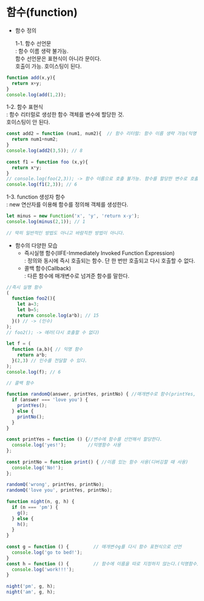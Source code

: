 # 함수(function)  
- 함수 정의  
  
  1-1. 함수 선언문  
     : 함수 이름 생략 불가능.  
      함수 선언문은 표현식이 아니라 문이다.  
      호출이 가능. 호이스팅이 된다.  
```javascript  
function add(x,y){  
  return x+y;  
}  
console.log(add(1,2));  
```  
   1-2. 함수 표현식  
    : 함수 리터럴로 생성한 함수 객체를 변수에 할당한 것.  
      호이스팅이 안 된다.  
```javascript  
const add2 = function (num1, num2){  // 함수 리터럴: 함수 이름 생략 가능(익명 함수)
  return num1+num2;  
}  
console.log(add2(3,5)); // 8  
  
const f1 = function foo (x,y){  
  return x*y;  
}  
// console.log(foo(2,3)); -> 함수 이름으로 호출 불가능. 함수를 할당한 변수로 호출해야한다.  
console.log(f1(2,3)); // 6  
```  
1-3. function 생성자 함수  
  : new 연산자를 이용해 함수를 정의해 객체를 생성한다.  
```javascript  
let minus = new Function('x', 'y', 'return x-y');  
console.log(minus(2,1)); // 1  
  
// 딱히 일반적인 방법도 아니고 바람직한 방법이 아니다.  
```  
- 함수의 다양한 모습  
  * 즉시실행 함수(IIFE-Immediately Invoked Function Expression)  
    : 정의와 동시에 즉시 호출되는 함수. 단 한 번만 호출되고 다시 호출할 수 없다.  
  * 콜백 함수(Callback)  
    : 다른 함수에 매개변수로 넘겨준 함수를 말한다.  
```javascript  
//즉시 실행 함수  
(  
  function foo2(){  
    let a=3;  
    let b=5;  
    return console.log(a*b); // 15  
  }() // -> (인수)  
);  
// foo2(); -> 에러(다시 호출할 수 없다)  
  
let f = (  
  function (a,b){ // 익명 함수  
    return a*b;  
  }(2,3) // 인수를 전달할 수 있다.  
);  
console.log(f); // 6  
```  
```javascript  
// 콜백 함수  
  
function randomQ(answer, printYes, printNo) { //매개변수로 함수(printYes, printNo)를 넣어준다.  
  if (answer === 'love you') {  
    printYes();  
  } else {  
    printNo();  
  }  
}  
  
const printYes = function () {//변수에 함수를 선언해서 할당한다.  
  console.log('yes!');        //익명함수 사용  
};  
  
const printNo = function print() { //이름 있는 함수 사용(디버깅할 때 사용)  
  console.log('No!');  
};  
  
randomQ('wrong', printYes, printNo);  
randomQ('love you', printYes, printNo);  
  
function night(n, g, h) {  
  if (n === 'pm') {  
    g();  
  } else {  
    h();  
  }  
}  
  
const g = function () {         // 매개변수g를 다시 함수 표현식으로 선언  
  console.log('go to bed!');  
}  
const h = function () {         // 함수에 이름을 따로 지정하지 않는다.(익명함수)  
  console.log('work!!!');  
}  
  
night('pm', g, h);  
night('am', g, h);  
```  
